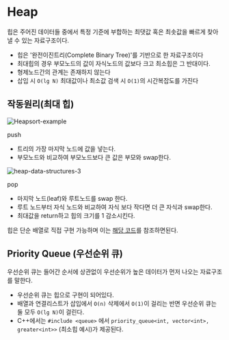 # Heap
힙은 주어진 데이터들 중에서 특정 기준에 부합하는 최댓값 혹은 최솟값을 빠르게 찾아낼 수 있는 자료구조이다.<br>
- 힙은 '완전이진트리(Complete Binary Tree)'를 기반으로 한 자료구조이다
- 최대힙의 경우 부모노드의 값이 자식노드의 값보다 크고 최소힙은 그 반대이다.
- 형제노드간의 관계는 존재하지 않는다
- 삽입 시 `O(lg N)` 최대값이나 최소값 검색 시 `O(1)`의 시간복잡도를 가진다
## 작동원리(최대 힙)

![Heapsort-example](https://user-images.githubusercontent.com/75887645/127352702-8fbd7846-d018-4102-866f-b2e7b1d8b5c1.gif)

push
- 트리의 가장 마지막 노드에 값을 넣는다.
- 부모노드와 비교하여 부모노드보다 큰 값은 부모와 swap한다.

![heap-data-structures-3](https://user-images.githubusercontent.com/75887645/127356016-ec65d404-405d-4b20-bbd5-8ccacc12aee0.gif)

pop
- 마지막 노드(leaf)와 루트노드를 swap 한다.
- 루트 노드부터 자식 노드와 비교하여 자식 보다 작다면 더 큰 자식과 swap한다.
- 최대값을 return하고 힙의 크기를 1 감소시킨다.

힙은 단순 배열로 직접 구현 가능하며 이는 [해당 코드](https://github.com/ashpurple/BOJ-Algorithm-Study/blob/main/Algorithm/Heap%20(Priority%20Queue)/heap.cpp)를 참조하면된다.<br>

## Priority Queue (우선순위 큐)
우선순위 큐는 들어간 순서에 상관없이 우선순위가 높은 데이터가 먼저 나오는 자료구조를 말한다.<br>
- 우선순위 큐는 힙으로 구현이 되어있다.
- 배열과 연결리스트가 삽입에서 `O(n)` 삭제에서 `O(1)`이 걸리는 반면 우선순위 큐는 둘 모두 `O(lg N)`이 걸린다.
- C++에서는 `#include <queue>` 에서 `priority_queue<int, vector<int>, greater<int>>` (최소힙 예시)가 제공된다.
